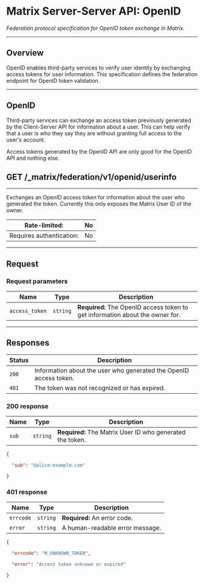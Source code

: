 # Matrix Server-Server API: OpenID

*Federation protocol specification for OpenID token exchange in Matrix.*

---

## Overview

OpenID enables third-party services to verify user identity by exchanging access tokens for user information. This specification defines the federation endpoint for OpenID token validation.

---

## OpenID

Third-party services can exchange an access token previously generated by the Client-Server API for information about a user. This can help verify that a user is who they say they are without granting full access to the user's account.

Access tokens generated by the OpenID API are only good for the OpenID API and nothing else.

## GET /\_matrix/federation/v1/openid/userinfo

---

Exchanges an OpenID access token for information about the user who generated the token. Currently this only exposes the Matrix User ID of the owner.

| Rate-limited: | No |
| --- | --- |
| Requires authentication: | No |

---

## Request

### Request parameters

| Name | Type | Description |
| --- | --- | --- |
| `access_token` | `string` | **Required:** The OpenID access token to get information about the owner for. |

---

## Responses

| Status | Description |
| --- | --- |
| `200` | Information about the user who generated the OpenID access token. |
| `401` | The token was not recognized or has expired. |

### 200 response

| Name | Type | Description |
| --- | --- | --- |
| `sub` | `string` | **Required:** The Matrix User ID who generated the token. |

```json
{

  "sub": "@alice:example.com"

}
```

### 401 response

| Name | Type | Description |
| --- | --- | --- |
| `errcode` | `string` | **Required:** An error code. |
| `error` | `string` | A human-readable error message. |

```json
{

  "errcode": "M_UNKNOWN_TOKEN",

  "error": "Access token unknown or expired"

}
```